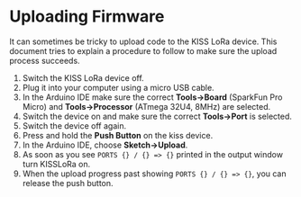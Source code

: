 # Uploading Firmware

It can sometimes be tricky to upload code to the KISS LoRa device. This document tries to explain a procedure to follow to make sure the upload process succeeds.

1. Switch the KISS LoRa device off.
2. Plug it into your computer using a micro USB cable.
3. In the Arduino IDE make sure the correct **Tools->Board** (SparkFun Pro Micro) and **Tools->Processor** (ATmega 32U4, 8MHz) are selected.
4. Switch the device on and make sure the correct **Tools->Port** is selected.
5. Switch the device off again.
6. Press and hold the **Push Button** on the kiss device.
6. In the Arduino IDE, choose **Sketch->Upload**.
7. As soon as you see `PORTS {} / {} => {}` printed in the output window turn KISSLoRa on.
8. When the upload progress past showing `PORTS {} / {} => {}`, you can release the push button.
